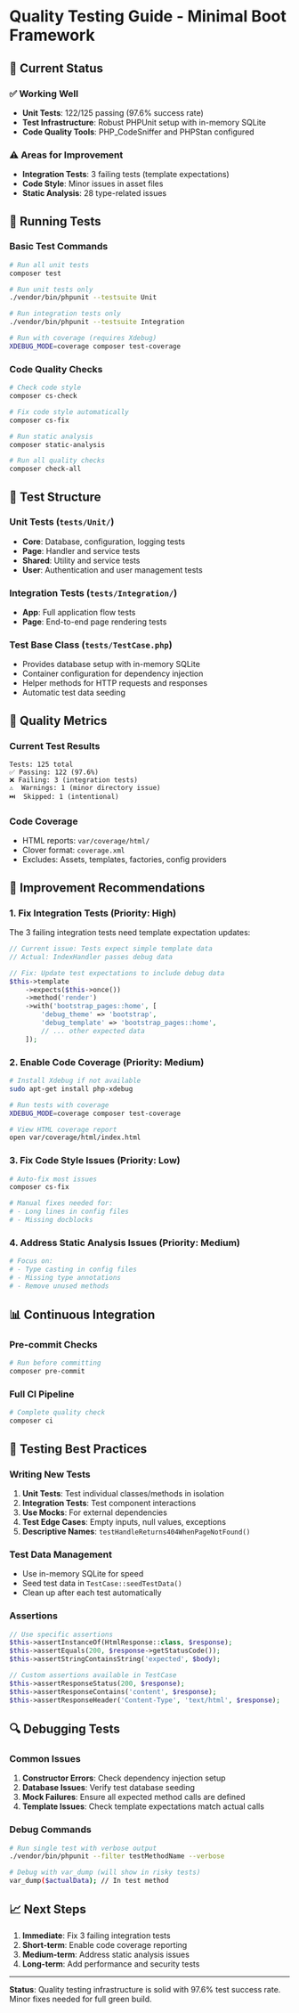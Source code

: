 # Quality Testing Guide - Minimal Boot Framework

## 🎯 Current Status

### ✅ Working Well
- **Unit Tests**: 122/125 passing (97.6% success rate)
- **Test Infrastructure**: Robust PHPUnit setup with in-memory SQLite
- **Code Quality Tools**: PHP_CodeSniffer and PHPStan configured

### ⚠️ Areas for Improvement
- **Integration Tests**: 3 failing tests (template expectations)
- **Code Style**: Minor issues in asset files
- **Static Analysis**: 28 type-related issues

## 🧪 Running Tests

### Basic Test Commands
```bash
# Run all unit tests
composer test

# Run unit tests only
./vendor/bin/phpunit --testsuite Unit

# Run integration tests only
./vendor/bin/phpunit --testsuite Integration

# Run with coverage (requires Xdebug)
XDEBUG_MODE=coverage composer test-coverage
```

### Code Quality Checks
```bash
# Check code style
composer cs-check

# Fix code style automatically
composer cs-fix

# Run static analysis
composer static-analysis

# Run all quality checks
composer check-all
```

## 🔧 Test Structure

### Unit Tests (`tests/Unit/`)
- **Core**: Database, configuration, logging tests
- **Page**: Handler and service tests
- **Shared**: Utility and service tests
- **User**: Authentication and user management tests

### Integration Tests (`tests/Integration/`)
- **App**: Full application flow tests
- **Page**: End-to-end page rendering tests

### Test Base Class (`tests/TestCase.php`)
- Provides database setup with in-memory SQLite
- Container configuration for dependency injection
- Helper methods for HTTP requests and responses
- Automatic test data seeding

## 🎯 Quality Metrics

### Current Test Results
```
Tests: 125 total
✅ Passing: 122 (97.6%)
❌ Failing: 3 (integration tests)
⚠️  Warnings: 1 (minor directory issue)
⏭️  Skipped: 1 (intentional)
```

### Code Coverage
- HTML reports: `var/coverage/html/`
- Clover format: `coverage.xml`
- Excludes: Assets, templates, factories, config providers

## 🚀 Improvement Recommendations

### 1. Fix Integration Tests (Priority: High)
The 3 failing integration tests need template expectation updates:

```php
// Current issue: Tests expect simple template data
// Actual: IndexHandler passes debug data

// Fix: Update test expectations to include debug data
$this->template
    ->expects($this->once())
    ->method('render')
    ->with('bootstrap_pages::home', [
        'debug_theme' => 'bootstrap',
        'debug_template' => 'bootstrap_pages::home',
        // ... other expected data
    ]);
```

### 2. Enable Code Coverage (Priority: Medium)
```bash
# Install Xdebug if not available
sudo apt-get install php-xdebug

# Run tests with coverage
XDEBUG_MODE=coverage composer test-coverage

# View HTML coverage report
open var/coverage/html/index.html
```

### 3. Fix Code Style Issues (Priority: Low)
```bash
# Auto-fix most issues
composer cs-fix

# Manual fixes needed for:
# - Long lines in config files
# - Missing docblocks
```

### 4. Address Static Analysis Issues (Priority: Medium)
```bash
# Focus on:
# - Type casting in config files
# - Missing type annotations
# - Remove unused methods
```

## 📊 Continuous Integration

### Pre-commit Checks
```bash
# Run before committing
composer pre-commit
```

### Full CI Pipeline
```bash
# Complete quality check
composer ci
```

## 🎯 Testing Best Practices

### Writing New Tests
1. **Unit Tests**: Test individual classes/methods in isolation
2. **Integration Tests**: Test component interactions
3. **Use Mocks**: For external dependencies
4. **Test Edge Cases**: Empty inputs, null values, exceptions
5. **Descriptive Names**: `testHandleReturns404WhenPageNotFound()`

### Test Data Management
- Use in-memory SQLite for speed
- Seed test data in `TestCase::seedTestData()`
- Clean up after each test automatically

### Assertions
```php
// Use specific assertions
$this->assertInstanceOf(HtmlResponse::class, $response);
$this->assertEquals(200, $response->getStatusCode());
$this->assertStringContainsString('expected', $body);

// Custom assertions available in TestCase
$this->assertResponseStatus(200, $response);
$this->assertResponseContains('content', $response);
$this->assertResponseHeader('Content-Type', 'text/html', $response);
```

## 🔍 Debugging Tests

### Common Issues
1. **Constructor Errors**: Check dependency injection setup
2. **Database Issues**: Verify test database seeding
3. **Mock Failures**: Ensure all expected method calls are defined
4. **Template Issues**: Check template expectations match actual calls

### Debug Commands
```bash
# Run single test with verbose output
./vendor/bin/phpunit --filter testMethodName --verbose

# Debug with var_dump (will show in risky tests)
var_dump($actualData); // In test method
```

## 📈 Next Steps

1. **Immediate**: Fix 3 failing integration tests
2. **Short-term**: Enable code coverage reporting
3. **Medium-term**: Address static analysis issues
4. **Long-term**: Add performance and security tests

---

**Status**: Quality testing infrastructure is solid with 97.6% test success rate. Minor fixes needed for full green build.
